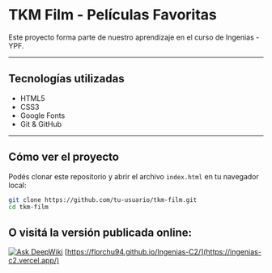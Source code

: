 # TKM Film - Películas Favoritas

Este proyecto forma parte de nuestro aprendizaje en el curso de Ingenias - YPF.

---

## Tecnologías utilizadas

- HTML5
- CSS3
- Google Fonts
- Git & GitHub

---

## Cómo ver el proyecto

Podés clonar este repositorio y abrir el archivo `index.html` en tu navegador local:

```bash
git clone https://github.com/tu-usuario/tkm-film.git
cd tkm-film
```

## O visitá la versión publicada online:

[![Ask DeepWiki](https://deepwiki.com/badge.svg)](https://deepwiki.com/Florchu94/Ingenias-C2) [https://florchu94.github.io/Ingenias-C2/](https://ingenias-c2.vercel.app/)
